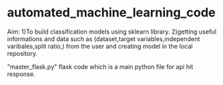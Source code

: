 # automated_machine_learning_code
Aim:
1)To build classification models using sklearn library.
2)getting useful informations and data such as (dataset,target variables,independent varibales,split ratio,) from the user and creating model in the local repository.


"master_flask.py" flask code which is a main python file for api hit response.
